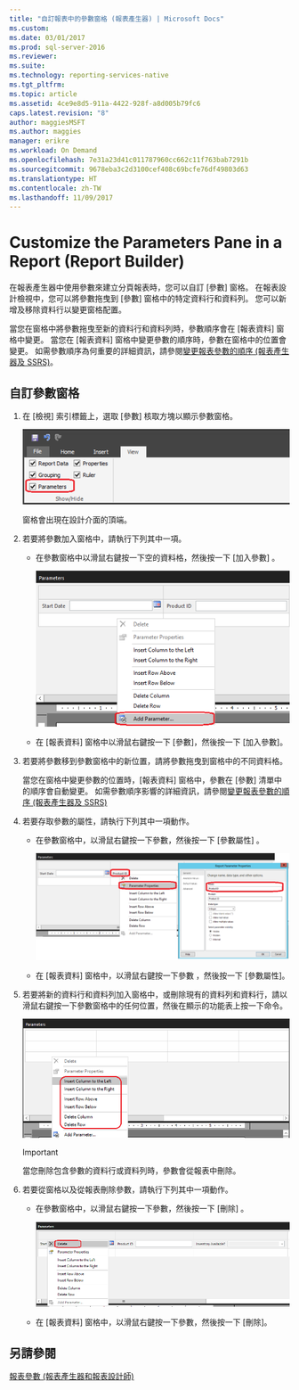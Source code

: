```yaml
---
title: "自訂報表中的參數窗格 (報表產生器) | Microsoft Docs"
ms.custom: 
ms.date: 03/01/2017
ms.prod: sql-server-2016
ms.reviewer: 
ms.suite: 
ms.technology: reporting-services-native
ms.tgt_pltfrm: 
ms.topic: article
ms.assetid: 4ce9e8d5-911a-4422-928f-a8d005b79fc6
caps.latest.revision: "8"
author: maggiesMSFT
ms.author: maggies
manager: erikre
ms.workload: On Demand
ms.openlocfilehash: 7e31a23d41c011787960cc662c11f763bab7291b
ms.sourcegitcommit: 9678eba3c2d3100cef408c69bcfe76df49803d63
ms.translationtype: HT
ms.contentlocale: zh-TW
ms.lasthandoff: 11/09/2017
---
```

# <a name="customize-the-parameters-pane-in-a-report-report-builder"></a>Customize the Parameters Pane in a Report (Report Builder)
  在報表產生器中使用參數來建立分頁報表時，您可以自訂 [參數] 窗格。 在報表設計檢視中，您可以將參數拖曳到 [參數] 窗格中的特定資料行和資料列。 您可以新增及移除資料行以變更窗格配置。  
  
 當您在窗格中將參數拖曳至新的資料行和資料列時，參數順序會在 [報表資料] 窗格中變更。 當您在 [報表資料] 窗格中變更參數的順序時，參數在窗格中的位置會變更。 如需參數順序為何重要的詳細資訊，請參閱[變更報表參數的順序 &#40;報表產生器及 SSRS&#41;](../../reporting-services/report-design/change-the-order-of-a-report-parameter-report-builder-and-ssrs.md)。  
  
## <a name="to-customize-the-parameters-pane"></a>自訂參數窗格  
  
1.  在 [檢視]  索引標籤上，選取 [參數]  核取方塊以顯示參數窗格。  
  
     ![從 [檢視] 索引標籤存取 [參數] 窗格](../../reporting-services/report-design/media/ssrs-customparameter-accessparameterpanedesignmode.png "從 [檢視] 索引標籤存取 [參數] 窗格")  
  
     窗格會出現在設計介面的頂端。  
  
2.  若要將參數加入窗格中，請執行下列其中一項。  
  
    -   在參數窗格中以滑鼠右鍵按一下空的資料格，然後按一下 [加入參數] 。  
  
         ![從 [參數] 窗格新增新參數](../../reporting-services/report-design/media/ssrs-customizeparameter-addnewparameter.png "從 [參數] 窗格新增新參數")  
  
    -   在 [報表資料] 窗格中以滑鼠右鍵按一下 [參數]，然後按一下 [加入參數]。  
  
3.  若要將參數移到參數窗格中的新位置，請將參數拖曳到窗格中的不同資料格。  
  
     當您在窗格中變更參數的位置時，[報表資料]  窗格中，參數在 [參數]  清單中的順序會自動變更。 如需參數順序影響的詳細資訊，請參閱[變更報表參數的順序 &#40;報表產生器及 SSRS&#41;](../../reporting-services/report-design/change-the-order-of-a-report-parameter-report-builder-and-ssrs.md)  
  
4.  若要存取參數的屬性，請執行下列其中一項動作。  
  
    -   在參數窗格中，以滑鼠右鍵按一下參數，然後按一下 [參數屬性] 。  
  
         ![從 [參數] 窗格存取參數屬性](../../reporting-services/report-design/media/ssrs-customizeparameter-accessparameterproperties-composite.png "從 [參數] 窗格存取參數屬性")  
  
    -   在 [報表資料] 窗格中，以滑鼠右鍵按一下參數 ，然後按一下 [參數屬性]。  
  
5.  若要將新的資料行和資料列加入窗格中，或刪除現有的資料列和資料行，請以滑鼠右鍵按一下參數窗格中的任何位置，然後在顯示的功能表上按一下命令。  
  
     ![將資料行和資料列新增至 [參數] 窗格](../../reporting-services/report-design/media/ssrs-customparameter-addcolumnsrows.png "將資料行和資料列新增至 [參數] 窗格")  
  
    > [!IMPORTANT]  
    >  當您刪除包含參數的資料行或資料列時，參數會從報表中刪除。  
  
6.  若要從窗格以及從報表刪除參數，請執行下列其中一項動作。  
  
    -   在參數窗格中，以滑鼠右鍵按一下參數，然後按一下 [刪除]  。  
  
         ![從 [參數] 窗格刪除參數](../../reporting-services/report-design/media/ssrs-customparameter-deleteparameter.png "從 [參數] 窗格刪除參數")  
  
    -   在 [報表資料] 窗格中，以滑鼠右鍵按一下參數，然後按一下 [刪除]。  
  
## <a name="see-also"></a>另請參閱  
 [報表參數 &#40;報表產生器和報表設計師&#41;](../../reporting-services/report-design/report-parameters-report-builder-and-report-designer.md)  
  
  
